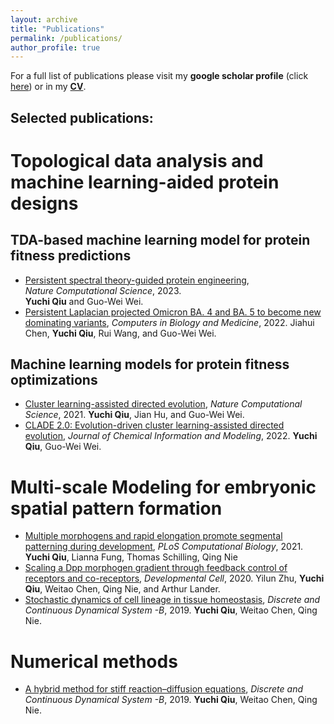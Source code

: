 ```yaml
---
layout: archive
title: "Publications"
permalink: /publications/
author_profile: true
---
```

For a full list of publications please visit my **google scholar profile** (click [here](https://scholar.google.com/citations?user=JC-IJDAAAAAJ&hl=en&oi=ao)) or in my [**CV**](https://yuchiqiu.github.io/files/CURRICULUM%20VITAE.pdf).

Selected publications:
------

# Topological data analysis and machine learning-aided protein designs
## TDA-based machine learning model for protein fitness predictions  
- [Persistent spectral theory-guided protein engineering](https://www.nature.com/articles/s43588-022-00394-y.epdf?sharing_token=Us2OFwUI5lktJssa7uBrqNRgN0jAjWel9jnR3ZoTv0MF0aPltVyaX_UcXm1hWnBwSLJ6-YZ_1vgms9EgYgJF7FKjmHlBucgR1oKxp8m1dFBXtMHBI0N3X41vd-uT2CHo7xfbIWrrCrvdlkcYedXcc3W9Uel18qnHXrYu_iOLj68%3D), \
*Nature Computational Science*, 2023. \
**Yuchi Qiu** and Guo-Wei Wei. 
- [Persistent Laplacian projected Omicron BA. 4 and BA. 5 to become new dominating variants](https://www.sciencedirect.com/science/article/abs/pii/S0010482522009702), 
*Computers in Biology and Medicine*, 2022. 
Jiahui Chen, **Yuchi Qiu**, Rui Wang, and Guo-Wei Wei. 
## Machine learning models for protein fitness optimizations
- [Cluster learning-assisted directed evolution](https://www.nature.com/articles/s43588-021-00168-y),
*Nature Computational Science*, 2021. 
**Yuchi Qiu**, Jian Hu, and Guo-Wei Wei.
- [CLADE 2.0: Evolution-driven cluster learning-assisted directed evolution](https://doi.org/10.1021/acs.jcim.2c01046), 
*Journal of Chemical Information and Modeling*, 2022. 
**Yuchi Qiu**, Guo-Wei Wei.

# Multi-scale Modeling for embryonic spatial pattern formation
- [Multiple morphogens and rapid elongation promote segmental patterning during development](https://doi.org/10.1371/journal.pcbi.1009077), 
*PLoS Computational Biology*, 2021. 
**Yuchi Qiu**, Lianna Fung, Thomas Schilling, Qing Nie
- [Scaling a Dpp morphogen gradient through feedback control of receptors and co-receptors](https://doi.org/10.1016/j.devcel.2020.05.029), 
*Developmental Cell*, 2020. 
Yilun Zhu, **Yuchi Qiu**, Weitao Chen, Qing Nie, and Arthur Lander.
- [Stochastic dynamics of cell lineage in tissue homeostasis](https://www.aimsciences.org/article/doi/10.3934/dcdsb.2018339), 
*Discrete and Continuous Dynamical System -B*, 2019. 
**Yuchi Qiu**, Weitao Chen, Qing Nie.

# Numerical methods
- [A hybrid method for stiff reaction–diffusion equations](https://www.aimsciences.org/article/doi/10.3934/dcdsb.2019144), 
*Discrete and Continuous Dynamical System -B*, 2019. 
**Yuchi Qiu**, Weitao Chen, Qing Nie.


